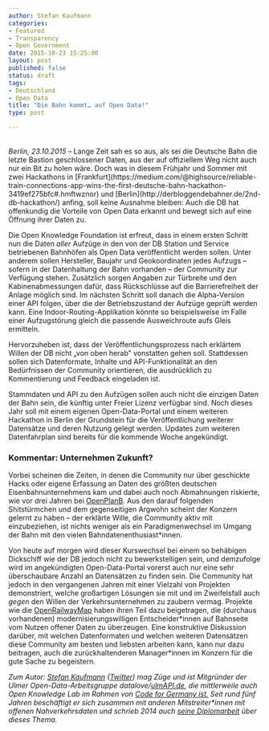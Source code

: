 ```yaml
---
author: Stefan Kaufmann
categories:
- Featured
- Transparency
- Open Government
date: 2015-10-23 15:25:00
layout: post
published: false
status: draft
tags:
- Deutschland
- Open Data
title: "Die Bahn kommt… auf Open Data!" 
type: post

---
```

<br>
<i>Berlin, 23.10.2015</i> – Lange Zeit sah es so aus, als sei die Deutsche Bahn die letzte Bastion geschlossener Daten, aus der auf offiziellem Weg nicht auch nur ein Bit zu holen wäre. Doch was in diesem Frühjahr und Sommer mit zwei Hackathons in [Frankfurt](https://medium.com/@highsource/reliable-train-connections-app-wins-the-first-deutsche-bahn-hackathon-3419ef275bfc#.hmftwznor) und [Berlin](http://derbloggendebahner.de/2nd-db-hackathon/) anfing, soll keine Ausnahme bleiben: Auch die DB hat offenkundig die Vorteile von Open Data erkannt und bewegt sich auf eine Öffnung ihrer Daten zu.

Die Open Knowledge Foundation ist erfreut, dass in einem ersten Schritt nun die Daten *aller* Aufzüge in den von der DB Station und Service betriebenen Bahnhöfen als Open Data veröffentlicht werden sollen. Unter anderem sollen Hersteller, Baujahr und Geokoordinaten jedes Aufzugs – sofern in der Datenhaltung der Bahn vorhanden – der Community zur Verfügung stehen. Zusätzlich sorgen Angaben zur Türbreite und den Kabinenabmessungen dafür, dass Rückschlüsse auf die Barrierefreiheit der Anlage möglich sind. Im nächsten Schritt soll danach die Alpha-Version einer API folgen, über die der Betriebszustand der Aufzüge geprüft werden kann. Eine Indoor-Routing-Applikation könnte so beispielsweise im Falle einer Aufzugstörung gleich die passende Ausweichroute aufs Gleis ermitteln.

Hervorzuheben ist, dass der Veröffentlichungsprozess nach erklärtem Willen der DB nicht „von oben herab" vonstatten gehen soll. Stattdessen sollen sich Datenformate, Inhalte und API-Funktionalität an den Bedürfnissen der Community orientieren, die ausdrücklich zu Kommentierung und Feedback eingeladen ist.

Stammdaten und API zu den Aufzügen sollen auch nicht die einzigen Daten der Bahn sein, die künftig unter Freier Lizenz verfügbar sind. Noch dieses Jahr soll mit einem eigenen Open-Data-Portal und einem weiteren Hackathon in Berlin der Grundstein für die Veröffentlichung weiterer Datensätze und deren Nutzung gelegt werden. Updates zum weiteren Datenfahrplan sind bereits für die kommende Woche angekündigt.

### Kommentar: Unternehmen Zukunft?

Vorbei scheinen die Zeiten, in denen die Community nur über geschickte Hacks oder eigene Erfassung an Daten des größten deutschen Eisenbahnunternehmens kam und dabei auch noch Abmahnungen riskierte, wie vor drei Jahren bei [OpenPlanB](https://netzpolitik.org/2012/openplanb-open-data-aktivisten-veroffentlichen-fahrplandaten-des-deutschen-fernverkehrs/). Aus den darauf folgenden Shitstürmchen und dem gegenseitigen Argwohn scheint der Konzern gelernt zu haben – der erklärte Wille, die Community aktiv mit einzubeziehen, ist nichts weniger als ein Paradigmenwechsel im Umgang der Bahn mit den vielen Bahndatenenthusiast\*innen.

Von heute auf morgen wird dieser Kurswechsel bei einem so behäbigen Dickschiff wie der DB jedoch nicht zu bewerkstelligen sein, und demzufolge wird im angekündigten Open-Data-Portal vorerst auch nur eine sehr überschaubare Anzahl an Datensätzen zu finden sein. Die Community hat jedoch in den vergangenen Jahren mit einer Vielzahl von Projekten demonstriert, welche großartigen Lösungen sie mit und im Zweifelsfall auch *gegen* den Willen der Verkehrsunternehmen zu zaubern vermag. Projekte wie die [OpenRailwayMap](http://www.openrailwaymap.org/) haben ihren Teil dazu beigetragen, die (durchaus vorhandenen) modernisierungswilligen Entscheider\*innen auf Bahnseite vom Nutzen offener Daten zu überzeugen. Eine konstruktive Diskussion darüber, mit welchen Datenformaten und welchen weiteren Datensätzen diese Community am besten und liebsten arbeiten kann, kann nur dazu beitragen, auch die zurückhaltenderen Manager\*innen im Konzern für die gute Sache zu begeistern.

*Zum Autor: [Stefan Kaufmann](http://stefan.bloggt.es) ([Twitter](http://www.twitter.com/_stk)) mag Züge und ist Mitgründer der Ulmer Open-Data-Arbeitsgruppe datalove/[ulmAPI.de](http://www.ulmapi.de), die mittlerweile auch Open Knowledge Lab im Rahmen von [Code for Germany ist.](http://codefor.de) Seit rund fünf Jahren beschäftigt er sich zusammen mit anderen Mitstreiter\*innen mit offenen Nahverkehrsdaten und schrieb 2014 auch [seine Diplomarbeit](http://dbis.eprints.uni-ulm.de/1054/) über dieses Thema.*

